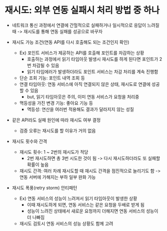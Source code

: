 # 재시도: 외부 연동 실패시 처리 방법 중 하나
- 네트워크 통신 과정에서 연결에 간헐적으로 실패하거나 일시적으로 응답이 느려질 때 -> 재시도를 통해 연동 실패를 성공으로 바꾸자
- 재시도 가능 조건(연동 API를 다시 호출해도 되는 조건인지 확인)
  - Ex) 포인트 서비스가 제공하는 API를 호출해 포인트를 차감하는 상황
    - 호출하는 과정에서 읽기 타임아웃 발생시 재시도를 하게 된다면 포인트가 2번 차감될 수 있음
    - 읽기 타임에러가 발생하더라도 포인트 서비스는 차감 처리를 계속 진행함
  - 단순 조회 기능: 포인트 내역 조회 등
  - 연결 타임아웃: 연동 서비스에 아직 연결되지 않은 상태, 재시도로 연결에 성공할 수 있음
    - but, 읽기 타임아웃은 주의, 이미 연동 서비스가 요청을 처리중
  - 멱등성을 가진 변경 기능: 좋아요 기능 등
    - 멱등성: 연산을 여러번 적용해도 결과가 달라지지 않는 성질
- 같은 API라도 실패 원인에 따라 재시도 여부 결정
  - 검증 오류는 재시도를 할 이유가 거의 없음

- 재시도 횟수와 간격
  - 재시도 횟수: 1 ~ 2번의 재시도가 적당
    - 2번 재시도하면 총 3번 시도한 것이 됨 -> 다시 재시도하더라도 또 실패할 확률이 높음
  - 재시도 간격: 여러 차례 재시도할 때 재시도 간격을 점진적으로 늘리기도 함 -> 연동 서버에 가해지는 부하 일부 완화 가능

- 재시도 폭풍(retry storm) 안티패턴
  - Ex) 연동 서비스의 성능이 느려져서 읽기 타임아웃이 발생한 상황
    - 이때 재시도하게 되면, 연동 서비스는 같은 요청을 두배로 받게 됨
    - 성능이 느려진 상태에서 새로운 요청까지 더해지면 연동 서비스의 성능이 더 나빠짐
  - 재시도 검토시 연동 서비스의 성능 상황도 함께 고려
